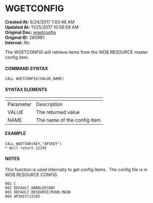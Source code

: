 # WGETCONFIG

**Created At:** 6/24/2017 1:03:46 AM  
**Updated At:** 11/25/2017 10:58:59 AM  
**Original Doc:** [wgetconfig](https://docs.zumasys.com/36566-mv-connect-api/wgetconfig)  
**Original ID:** 260981  
**Internal:** No  


The WGETCONFIG will retrieve items from the WDB.RESOURCE master config item.

#### COMMAND SYNTAX

```
CALL WGETCONFIG(VALUE,NAME)
```

#### SYNTAX ELEMENTS


| <!----> | <!----> |
| --- | --- |
| Parameter | Description |
| VALUE | The returned value |
| NAME | The name of the config item |


#### EXAMPLE

```
CALL WGETVAR(KEY,"APIKEY")
* Will return 12345
```

#### NOTES

This function is used internally to get config items.  The config file is in WDB.RESOURCE CONFIG.

```
001 C
002 DEFAULT_HANDLER]DBC
003 DEFAULT_RESOURCE]MVDB.MAIN
004 APIKEY]12345
```
